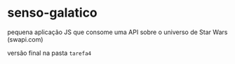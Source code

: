 # senso-galatico
pequena aplicação JS que consome uma API sobre o universo de Star Wars (swapi.com)

versão final na pasta `tarefa4`
